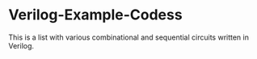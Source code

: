 # Verilog-Example-Codess
This is a list with various combinational and sequential circuits written in Verilog. 
